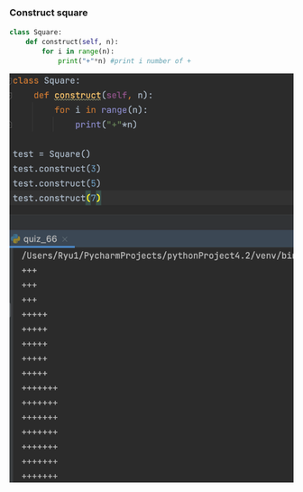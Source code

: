 ### Construct square

```.py
class Square:
    def construct(self, n):
        for i in range(n):
            print("+"*n) #print i number of +
```

![](quiz_66py.png)
